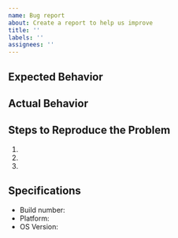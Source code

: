 ```yaml
---
name: Bug report
about: Create a report to help us improve
title: ''
labels: ''
assignees: ''
---
```


## Expected Behavior

## Actual Behavior

## Steps to Reproduce the Problem

1.
1.
1.

## Specifications

- Build number:
- Platform:
- OS Version:
